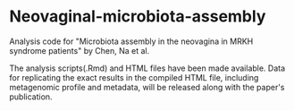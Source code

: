 # Neovaginal-microbiota-assembly
Analysis code for "Microbiota assembly in the neovagina in MRKH syndrome patients" by Chen, Na et al.

The analysis scripts(.Rmd) and HTML files have been made available. Data for replicating the exact results in the compiled HTML file, including metagenomic profile and metadata, will be released along with the paper's publication.
